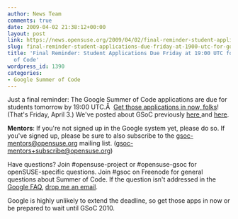 ```yaml
---
author: News Team
comments: true
date: 2009-04-02 21:38:12+00:00
layout: post
link: https://news.opensuse.org/2009/04/02/final-reminder-student-applications-due-friday-at-1900-utc-for-google-summer-of-code/
slug: final-reminder-student-applications-due-friday-at-1900-utc-for-google-summer-of-code
title: 'Final Reminder: Student Applications Due Friday at 19:00 UTC for Google Summer
  of Code'
wordpress_id: 1390
categories:
- Google Summer of Code
---
```


Just a final reminder: The Google Summer of Code applications are due for students tomorrow by 19:00 UTC.Â  [Get those applications in now, folks](http://socghop.appspot.com/document/show/program/google/gsoc2009/faqs#student_apply)! (That's Friday, April 3.) We've posted about GSoC previously [here ](http://news.opensuse.org/2009/03/23/reminder-student-application-period-for-gsoc-starts-today/)and [here](http://news.opensuse.org/2009/03/19/opensuse-project-accepted-to-google-summer-of-code-2009/).

**Mentors**: If you're not signed up in the Google system yet, please do so. If you've signed up, please be sure to also subscribe to the gsoc-mentors@opensuse.org mailing list. (gsoc-mentors+subscribe@opensuse.org)

Have questions? Join #opensuse-project or #opensuse-gsoc for openSUSE-specific questions. Join #gsoc on Freenode for general questions about Summer of Code. If the question isn't addressed in the [Google FAQ](http://socghop.appspot.com/document/show/program/google/gsoc2009/faqs), [drop me an email](mailto:zonker@opensuse.org).

Google is highly unlikely to extend the deadline, so get those apps in now or be prepared to wait until GSoC 2010.
